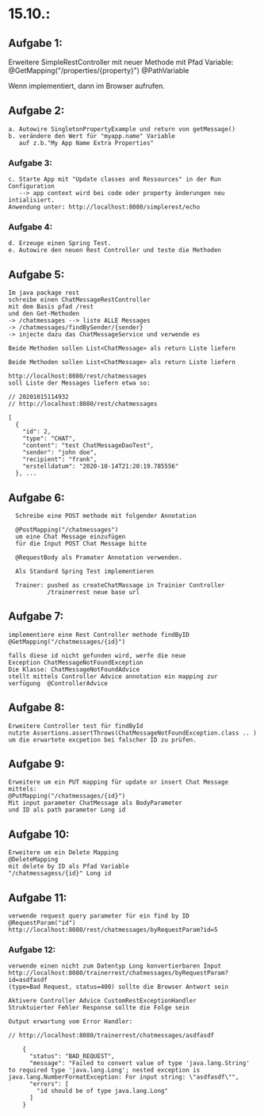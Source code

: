 
# 15.10.: 
## Aufgabe 1:
  Erweitere SimpleRestController 
  mit neuer Methode mit Pfad Variable: 
    @GetMapping("/properties/{property}")
    @PathVariable
 
  Wenn implementiert, dann im Browser aufrufen.
  
## Aufgabe 2:
    a. Autowire SingletonPropertyExample und return von getMessage()
    b. verändere den Wert für "myapp.name" Variable
       auf z.b."My App Name Extra Properties"     

### Aufgabe 3:
    c. Starte App mit "Update classes and Ressources" in der Run Configuration
       --> app context wird bei code oder property änderungen neu intialisiert.
    Anwendung unter: http://localhost:8080/simplerest/echo
    
### Aufgabe 4:
    d. Erzeuge einen Spring Test.
    e. Autowire den neuen Rest Controller und teste die Methoden
    
## Aufgabe 5:
    Im java package rest
    schreibe einen ChatMessageRestController
    mit dem Basis pfad /rest
    und den Get-Methoden
    -> /chatmessages --> liste ALLE Messages
    -> /chatmessages/findBySender/{sender}
    -> injecte dazu das ChatMessageService und verwende es
    
    Beide Methoden sollen List<ChatMessage> als return Liste liefern

    Beide Methoden sollen List<ChatMessage> als return Liste liefern

    http://localhost:8080/rest/chatmessages 
    soll Liste der Messages liefern etwa so:
    
    // 20201015114932
    // http://localhost:8080/rest/chatmessages
    
    [
      {
        "id": 2,
        "type": "CHAT",
        "content": "test ChatMessageDaoTest",
        "sender": "john doe",
        "recipient": "frank",
        "erstelldatum": "2020-10-14T21:20:19.785556"
      }, ...

## Aufgabe 6:
      Schreibe eine POST methode mit folgender Annotation
      
      @PostMapping("/chatmessages")
      um eine Chat Message einzufügen
      für die Input POST Chat Message bitte 
      
      @RequestBody als Pramater Annotation verwenden.
      
      Als Standard Spring Test implementieren
      
      Trainer: pushed as createChatMassage in Trainier Controller
               /trainerrest neue base url 
               
## Aufgabe 7:
    implementiere eine Rest Controller methode findByID
    @GetMapping("/chatmessages/{id}") 
    
    falls diese id nicht gefunden wird, werfe die neue 
    Exception ChatMessageNotFoundException
    Die Klasse: ChatMessageNotFoundAdvice
    stellt mittels Controller Advice annotation ein mapping zur
    verfügung  @ControllerAdvice
    
## Aufgabe 8:
    Erweitere Controller test für findById
    nutzte Assertions.assertThrows(ChatMessageNotFoundException.class .. )
    um die erwartete excpetion bei falscher ID zu prüfen.
    
## Aufgabe 9:
    Erweitere um ein PUT mapping für update or insert Chat Message
    mittels: 
    @PutMapping("/chatmessages/{id}")
    Mit input parameter ChatMessage als BodyParameter 
    und ID als path parameter Long id 
    
## Aufgabe 10:
    Erweitere um ein Delete Mapping
    @DeleteMapping
    mit delete by ID als Pfad Variable 
    "/chatmessagess/{id}" Long id
    
## Aufgabe 11:
    verwende request query parameter für ein find by ID
    @RequestParam("id") 
    http://localhost:8080/rest/chatmessages/byRequestParam?id=5    
               
### Aufgabe 12:
    verwende einen nicht zum Datentyp Long konvertierbaren Input
    http://localhost:8080/trainerrest/chatmessages/byRequestParam?id=asdfasdf      
    (type=Bad Request, status=400) sollte die Browser Antwort sein
    
    Aktivere Controller Advice CustomRestExceptionHandler
    Struktuierter Fehler Response sollte die Folge sein 

    Output erwartung vom Error Handler:
        
    // http://localhost:8080/trainerrest/chatmessages/asdfasdf
        
        {
          "status": "BAD_REQUEST",
          "message": "Failed to convert value of type 'java.lang.String' to required type 'java.lang.Long'; nested exception is java.lang.NumberFormatException: For input string: \"asdfasdf\"",
          "errors": [
            "id should be of type java.lang.Long"
          ]
        }    
    
    
    
      
      
      
      
      
      

